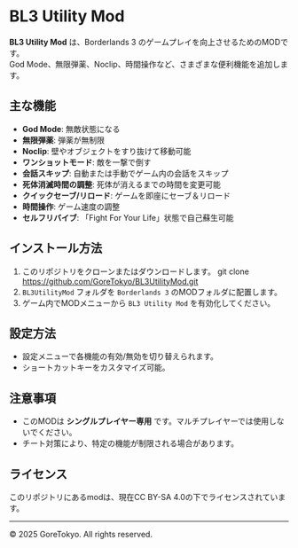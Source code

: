 # BL3 Utility Mod

**BL3 Utility Mod** は、Borderlands 3 のゲームプレイを向上させるためのMODです。  
God Mode、無限弾薬、Noclip、時間操作など、さまざまな便利機能を追加します。

## 主な機能
- **God Mode**: 無敵状態になる
- **無限弾薬**: 弾薬が無制限
- **Noclip**: 壁やオブジェクトをすり抜けて移動可能
- **ワンショットモード**: 敵を一撃で倒す
- **会話スキップ**: 自動または手動でゲーム内の会話をスキップ
- **死体消滅時間の調整**: 死体が消えるまでの時間を変更可能
- **クイックセーブ/リロード**: ゲームを即座にセーブ＆リロード
- **時間操作**: ゲーム速度の調整
- **セルフリバイブ**: 「Fight For Your Life」状態で自己蘇生可能

## インストール方法
1. このリポジトリをクローンまたはダウンロードします。
git clone https://github.com/GoreTokyo/BL3UtilityMod.git
2. `BL3UtilityMod` フォルダを `Borderlands 3` のMODフォルダに配置します。
3. ゲーム内でMODメニューから `BL3 Utility Mod` を有効化してください。

## 設定方法
- 設定メニューで各機能の有効/無効を切り替えられます。
- ショートカットキーをカスタマイズ可能。

## 注意事項
- このMODは **シングルプレイヤー専用** です。マルチプレイヤーでは使用しないでください。
- チート対策により、特定の機能が制限される場合があります。

## ライセンス
このリポジトリにあるmodは、現在CC BY-SA 4.0の下でライセンスされています。

---
© 2025 GoreTokyo. All rights reserved.
